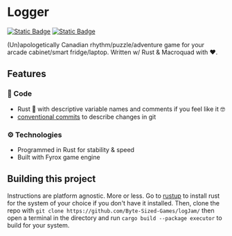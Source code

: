 # Logger

[![Static Badge](https://img.shields.io/badge/Nightly%20-%20Linux%20Build%20-%20purple?style=for-the-badge&logo=linux&logoColor=ffffff&logoSize=auto&labelColor=585858&color=8A2BE2)](https://nightly.link/Byte-Sized-Games/logJam/workflows/rust-linux/main/logger_nightly)
[![Static Badge](https://img.shields.io/badge/Nightly%20-%20Build%20Windows%20-%20blue?style=for-the-badge&logo=windows&logoColor=ffffff&logoSize=auto&labelColor=585858&color=357EC7)
](https://nightly.link/Byte-Sized-Games/logJam/workflows/rust-windows/main/logger_nightly)

(Un)apologetically Canadian rhythm/puzzle/adventure game for your arcade cabinet/smart fridge/laptop. Written w/ Rust & Macroquad with ❤️.

## Features

### 🦾 Code

- Rust 🦀 with descriptive variable names and comments if you feel like it 🤓
- [conventional commits](https://www.conventionalcommits.org/en/v1.0.0/) to describe changes in git
  
### ⚙️ Technologies

- Programmed in Rust for stability & speed
- Built with Fyrox game engine

## Building this project

Instructions are platform agnostic. More or less.
Go to [rustup](https://rustup.rs/) to install rust for the system of your choice if you don't have it installed.
Then, clone the repo with `git clone https://github.com/Byte-Sized-Games/logJam/` then open a terminal in the directory and run `cargo build --package executor` to build for your system.
